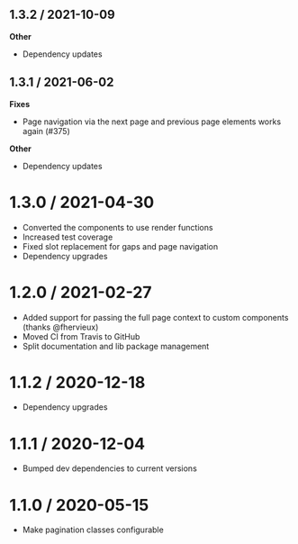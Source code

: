 ## 1.3.2 / 2021-10-09

**Other**

- Dependency updates

## 1.3.1 / 2021-06-02

**Fixes**

- Page navigation via the next page and previous
  page elements works again (#375)

**Other**

- Dependency updates

1.3.0 / 2021-04-30
==================

  * Converted the components to use render functions
  * Increased test coverage
  * Fixed slot replacement for gaps and page navigation
  * Dependency upgrades

1.2.0 / 2021-02-27
==================

  * Added support for passing the full page context to custom components (thanks @fhervieux)
  * Moved CI from Travis to GitHub
  * Split documentation and lib package management

1.1.2 / 2020-12-18
==================

  * Dependency upgrades

1.1.1 / 2020-12-04
==================

  * Bumped dev dependencies to current versions

1.1.0 / 2020-05-15
==================

  * Make pagination classes configurable

